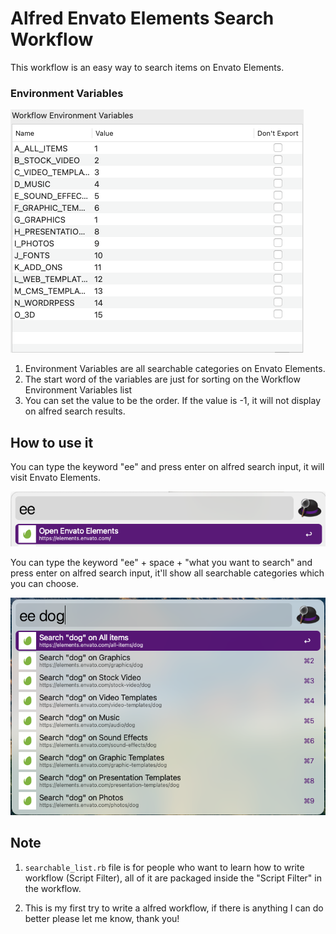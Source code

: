 # Alfred Envato Elements Search Workflow

This workflow is an easy way to search items on Envato Elements.

### Environment Variables

![img](workflow_environment_variables.png)

1. Environment Variables are all searchable categories on Envato Elements.
2. The start word of the variables are just for sorting on the Workflow Environment Variables list
3. You can set the value to be the order. If the value is -1, it will not display on alfred search results.

## How to use it

You can type the keyword "ee" and press enter on alfred search input, it will visit Envato Elements.

![img](type_ee.png)

You can type the keyword "ee" + space + "what you want to search" and press enter on alfred search input, it'll show all searchable categories which you can choose.

![img](type_keyword.png)

## Note

1. `searchable_list.rb` file is for people who want to learn how to write workflow (Script Filter), all of it are packaged inside the "Script Filter" in the workflow.

2. This is my first try to write a alfred workflow, if there is anything I can do better please let me know, thank you!
